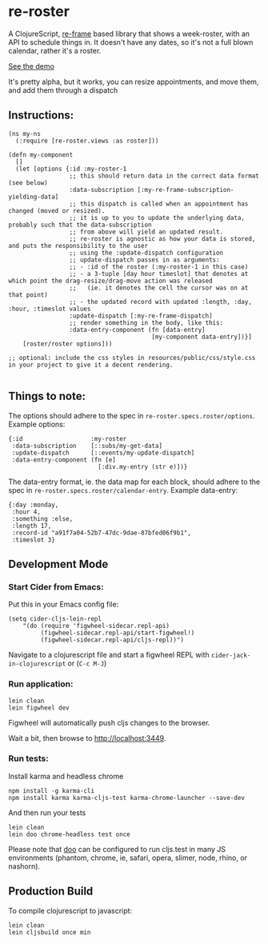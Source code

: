 # re-roster

A ClojureScript, [re-frame](https://github.com/Day8/re-frame) based library that shows a week-roster, with an API to schedule things in.
It doesn't have any dates, so it's not a full blown calendar, rather it's a roster.

[See the demo](https://kah0ona.github.io/re-roster/demo/index.html)

It's pretty alpha, but it works, you can resize appointments, and move them, and add them through a dispatch

## Instructions:

```
(ns my-ns
  (:require [re-roster.views :as roster]))

(defn my-component
  []
  (let [options {:id :my-roster-1
                 ;; this should return data in the correct data format (see below)
                 :data-subscription [:my-re-frame-subscription-yielding-data]
                 ;; this dispatch is called when an appointment has changed (moved or resized).
                 ;; it is up to you to update the underlying data, probably such that the data-subscription
                 ;; from above will yield an updated result.
                 ;; re-roster is agnostic as how your data is stored, and puts the responsibility to the user
                 ;; using the :update-dispatch configuration
                 ;; update-dispatch passes in as arguments:
                 ;; - :id of the roster (:my-roster-1 in this case)
                 ;; - a 3-tuple [day hour timeslot] that denotes at which point the drag-resize/drag-move action was released
                 ;;   (ie. it denotes the cell the cursor was on at that point)
                 ;; - the updated record with updated :length, :day, :hour, :timeslot values
                 :update-dispatch [:my-re-frame-dispatch]
                 ;; render something in the body, like this:
                 :data-entry-component (fn [data-entry]
                                        [my-component data-entry])}]
    [roster/roster options]))

;; optional: include the css styles in resources/public/css/style.css in your project to give it a decent rendering.


```
## Things to note:

The options should adhere to the spec in `re-roster.specs.roster/options`.
Example options:
```
{:id                   :my-roster
 :data-subscription    [::subs/my-get-data]
 :update-dispatch      [::events/my-update-dispatch]
 :data-entry-component (fn [e]
                         [:div.my-entry (str e)])}
```

The data-entry format, ie. the data map for each block, should adhere to the spec in `re-roster.specs.roster/calendar-entry`.
Example data-entry:
```
{:day :monday,
 :hour 4,
 :something :else,
 :length 17,
 :record-id "a91f7a04-52b7-47dc-9dae-87bfed06f9b1",
 :timeslot 3}
```

## Development Mode

### Start Cider from Emacs:

Put this in your Emacs config file:

```
(setq cider-cljs-lein-repl
	"(do (require 'figwheel-sidecar.repl-api)
         (figwheel-sidecar.repl-api/start-figwheel!)
         (figwheel-sidecar.repl-api/cljs-repl))")
```

Navigate to a clojurescript file and start a figwheel REPL with `cider-jack-in-clojurescript` or (`C-c M-J`)

### Run application:

```
lein clean
lein figwheel dev
```

Figwheel will automatically push cljs changes to the browser.

Wait a bit, then browse to [http://localhost:3449](http://localhost:3449).

### Run tests:

Install karma and headless chrome

```
npm install -g karma-cli
npm install karma karma-cljs-test karma-chrome-launcher --save-dev
```

And then run your tests

```
lein clean
lein doo chrome-headless test once
```

Please note that [doo](https://github.com/bensu/doo) can be configured to run cljs.test in many JS environments (phantom, chrome, ie, safari, opera, slimer, node, rhino, or nashorn).

## Production Build


To compile clojurescript to javascript:

```
lein clean
lein cljsbuild once min
```
